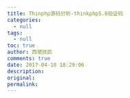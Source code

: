 ```yaml
---
title: Thinphp源码分析-thinkphp5.0验证码
categories:
  - null
tags:
  - null
toc: true
author: 西虢技匠
comments: true
date: 2017-04-10 18:29:06
description:
original:
permalink:
---
```


<!-- more -->

